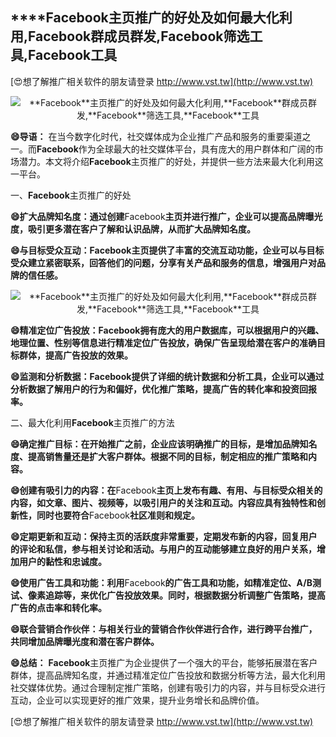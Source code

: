 ## ****Facebook**主页推广的好处及如何最大化利用,**Facebook**群成员群发,**Facebook**筛选工具,**Facebook**工具**

[😍想了解推广相关软件的朋友请登录 http://www.vst.tw](http://www.vst.tw)

 <center><img src="https://vst.tw/MP4/tuiguang/png/3.png" alt="**Facebook**主页推广的好处及如何最大化利用,**Facebook**群成员群发,**Facebook**筛选工具,**Facebook**工具"></center>

**😄导语：**
在当今数字化时代，社交媒体成为企业推广产品和服务的重要渠道之一。而**Facebook**作为全球最大的社交媒体平台，具有庞大的用户群体和广阔的市场潜力。本文将介绍**Facebook**主页推广的好处，并提供一些方法来最大化利用这一平台。

一、**Facebook**主页推广的好处

**😄扩大品牌知名度：通过创建**Facebook**主页并进行推广，企业可以提高品牌曝光度，吸引更多潜在客户了解和认识品牌，从而扩大品牌知名度。**

**😄与目标受众互动：**Facebook**主页提供了丰富的交流互动功能，企业可以与目标受众建立紧密联系，回答他们的问题，分享有关产品和服务的信息，增强用户对品牌的信任感。**

 <center><img src="https://vst.tw/MP4/tuiguang/png/5.png" alt="**Facebook**主页推广的好处及如何最大化利用,**Facebook**群成员群发,**Facebook**筛选工具,**Facebook**工具"></center>

**😄精准定位广告投放：**Facebook**拥有庞大的用户数据库，可以根据用户的兴趣、地理位置、性别等信息进行精准定位广告投放，确保广告呈现给潜在客户的准确目标群体，提高广告投放的效果。**

**😄监测和分析数据：**Facebook**提供了详细的统计数据和分析工具，企业可以通过分析数据了解用户的行为和偏好，优化推广策略，提高广告的转化率和投资回报率。**

二、最大化利用**Facebook**主页推广的方法

**😄确定推广目标：在开始推广之前，企业应该明确推广的目标，是增加品牌知名度、提高销售量还是扩大客户群体。根据不同的目标，制定相应的推广策略和内容。**

**😄创建有吸引力的内容：在**Facebook**主页上发布有趣、有用、与目标受众相关的内容，如文章、图片、视频等，以吸引用户的关注和互动。内容应具有独特性和创新性，同时也要符合**Facebook**社区准则和规定。**

**😄定期更新和互动：保持主页的活跃度非常重要，定期发布新的内容，回复用户的评论和私信，参与相关讨论和活动。与用户的互动能够建立良好的用户关系，增加用户的黏性和忠诚度。**

**😄使用广告工具和功能：利用**Facebook**的广告工具和功能，如精准定位、A/B测试、像素追踪等，来优化广告投放效果。同时，根据数据分析调整广告策略，提高广告的点击率和转化率。**

**😄联合营销合作伙伴：与相关行业的营销合作伙伴进行合作，进行跨平台推广，共同增加品牌曝光度和潜在客户群体。**

**😄总结：**
**Facebook**主页推广为企业提供了一个强大的平台，能够拓展潜在客户群体，提高品牌知名度，并通过精准定位广告投放和数据分析等方法，最大化利用社交媒体优势。通过合理制定推广策略，创建有吸引力的内容，并与目标受众进行互动，企业可以实现更好的推广效果，提升业务增长和品牌价值。

[😍想了解推广相关软件的朋友请登录 http://www.vst.tw](http://www.vst.tw)



